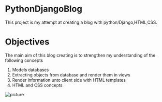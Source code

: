 # PythonDjangoBlog

This project is my attempt at creating a blog with python/Django,HTML,CSS.

# Objectives

The main aim of this blog creating is to strengthen my understanding of the following concepts

1. Models databases
2. Extracting objects from database and render them in views
3. Render information unto client side with HTML templates
4. HTML and CSS concepts

![picture](pythondjangoblog/screenshots/blog.png)
